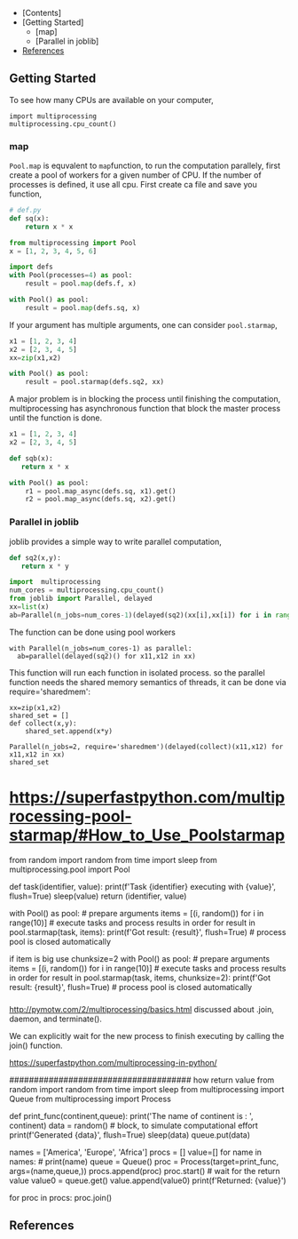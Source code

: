 

- [Contents]
- [Getting Started]
  - [map]
  - [Parallel in joblib]
- [References](#references)

## Getting Started
To see how many CPUs are available on your computer, 
```{python, echo = FALSE, message = FALSE}
import multiprocessing
multiprocessing.cpu_count()
```

### map 
`Pool.map` is equvalent to `map`function, to run the computation parallely, 
first create a pool of workers for a given number of CPU.  If the number of processes is defined, it use all cpu.  First create ca file and save you function,

```python
# def.py
def sq(x):
    return x * x
```


```python
from multiprocessing import Pool
x = [1, 2, 3, 4, 5, 6]

import defs
with Pool(processes=4) as pool:
    result = pool.map(defs.f, x)

with Pool() as pool:
    result = pool.map(defs.sq, x)
```

If your argument has multiple arguments, one can consider `pool.starmap`, 

```python
x1 = [1, 2, 3, 4]
x2 = [2, 3, 4, 5]
xx=zip(x1,x2)

with Pool() as pool:
    result = pool.starmap(defs.sq2, xx)
```

A major problem is in blocking the process until finishing the computation, multiprocessing has asynchronous function that block the master process until the function is done.  

```python
x1 = [1, 2, 3, 4]
x2 = [2, 3, 4, 5]

def sqb(x):
   return x * x

with Pool() as pool:
    r1 = pool.map_async(defs.sq, x1).get()
    r2 = pool.map_async(defs.sq, x2).get()
```



### Parallel in joblib
joblib provides a simple way to write parallel computation, 

```python
def sq2(x,y):
   return x * y

import  multiprocessing
num_cores = multiprocessing.cpu_count()
from joblib import Parallel, delayed
xx=list(x)
ab=Parallel(n_jobs=num_cores-1)(delayed(sq2)(xx[i],xx[i]) for i in range(5))
```



The function can be done using pool workers

```{python, echo = FALSE, message = FALSE}
with Parallel(n_jobs=num_cores-1) as parallel:
  ab=parallel(delayed(sq2)() for x11,x12 in xx)
```


This function will run each function in isolated process. so the parallel function needs the shared memory semantics of threads, it can be done via require='sharedmem': 

```{python, echo = FALSE, message = FALSE}
xx=zip(x1,x2)
shared_set = []
def collect(x,y):
    shared_set.append(x*y)

Parallel(n_jobs=2, require='sharedmem')(delayed(collect)(x11,x12) for x11,x12 in xx)
shared_set
```



# https://superfastpython.com/multiprocessing-pool-starmap/#How_to_Use_Poolstarmap
from random import random
from time import sleep
from multiprocessing.pool import Pool
 
def task(identifier, value):
    print(f'Task {identifier} executing with {value}', flush=True)
    sleep(value)
    return (identifier, value)

with Pool() as pool:
    # prepare arguments
    items = [(i, random()) for i in range(10)]
    # execute tasks and process results in order
    for result in pool.starmap(task, items): 
        print(f'Got result: {result}', flush=True)
    # process pool is closed automatically


if item is big use  chunksize=2
with Pool() as pool:
    # prepare arguments
    items = [(i, random()) for i in range(10)]
    # execute tasks and process results in order
    for result in pool.starmap(task, items, chunksize=2): 
        print(f'Got result: {result}', flush=True)
    # process pool is closed automatically

#####
http://pymotw.com/2/multiprocessing/basics.html
discussed about .join, daemon, and terminate(). 

We can explicitly wait for the new process to finish executing by calling the join() function.

https://superfastpython.com/multiprocessing-in-python/


##################################### how return value 
from random import random
from time import sleep
from multiprocessing import Queue
from multiprocessing import Process


def print_func(continent,queue):
    print('The name of continent is : ', continent)
    data = random()
    # block, to simulate computational effort
    print(f'Generated {data}', flush=True)
    sleep(data)
    queue.put(data)

names = ['America', 'Europe', 'Africa']
procs = []
value=[]
for name in names:
    # print(name)
    queue = Queue()
    proc = Process(target=print_func, args=(name,queue,))
    procs.append(proc)
    proc.start()
    # wait for the return value
    value0 = queue.get()
    value.append(value0)
    print(f'Returned: {value}')

for proc in procs:
    proc.join()
    


## References